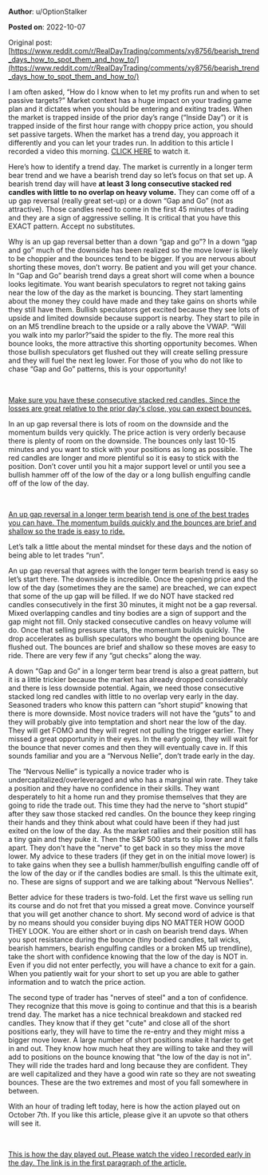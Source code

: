 **Author**: u/OptionStalker

**Posted on**: 2022-10-07

Original post: [https://www.reddit.com/r/RealDayTrading/comments/xy8756/bearish_trend_days_how_to_spot_them_and_how_to/](https://www.reddit.com/r/RealDayTrading/comments/xy8756/bearish_trend_days_how_to_spot_them_and_how_to/)

I am often asked, “How do I know when to let my profits run and when to set passive targets?” Market context has a huge impact on your trading game plan and it dictates when you should be entering and exiting trades. When the market is trapped inside of the prior day’s range (“Inside Day”) or it is trapped inside of the first hour range with choppy price action, you should set passive targets. When the market has a trend day, you approach it differently and you can let your trades run. In addition to this article I recorded a video this morning. [CLICK HERE](https://www.youtube.com/watch?v=kPfWxS12yUY) to watch it.

Here’s how to identify a trend day. The market is currently in a longer term bear trend and we have a bearish trend day so let’s focus on that set up. A bearish trend day will have **at least 3 long consecutive stacked red candles with little to no overlap on heavy volume.** They can come off of a up gap reversal (really great set-up) or a down “Gap and Go” (not as attractive). Those candles need to come in the first 45 minutes of trading and they are a sign of aggressive selling. It is critical that you have this EXACT pattern. Accept no substitutes.

Why is an up gap reversal better than a down “gap and go”? In a down “gap and go” much of the downside has been realized so the move lower is likely to be choppier and the bounces tend to be bigger. If you are nervous about shorting these moves, don’t worry. Be patient and you will get your chance. In “Gap and Go” bearish trend days a great short will come when a bounce looks legitimate. You want bearish speculators to regret not taking gains near the low of the day as the market is bouncing. They start lamenting about the money they could have made and they take gains on shorts while they still have them. Bullish speculators get excited because they see lots of upside and limited downside because support is nearby. They start to pile in on an M5 trendline breach to the upside or a rally above the VWAP. “Will you walk into my parlor?”said the spider to the fly. The more real this bounce looks, the more attractive this shorting opportunity becomes. When those bullish speculators get flushed out they will create selling pressure and they will fuel the next leg lower. For those of you who do not like to chase “Gap and Go” patterns, this is your opportunity!

&#x200B;

[Make sure you have these consecutive stacked red candles. Since the losses are great relative to the prior day's close, you can expect bounces. ](<img src="cache/images/dbb8b53c0b49b24f0666705344fb6e83.png" alt="Reddit Image">)

In an up gap reversal there is lots of room on the downside and the momentum builds very quickly. The price action is very orderly because there is plenty of room on the downside. The bounces only last 10-15 minutes and you want to stick with your positions as long as possible. The red candles are longer and more plentiful so it is easy to stick with the position. Don’t cover until you hit a major support level or until you see a bullish hammer off of the low of the day or a long bullish engulfing candle off of the low of the day.

&#x200B;

[ An up gap reversal in a longer term bearish tend is one of the best trades you can have. The momentum builds quickly and the bounces are brief and shallow so the trade is easy to ride. ](<img src="cache/images/8857242725ed54852619ce4963c3d1d4.png" alt="Reddit Image">)

Let’s talk a little about the mental mindset for these days and the notion of being able to let trades “run”.

An up gap reversal that agrees with the longer term bearish trend is easy so let’s start there. The downside is incredible. Once the opening price and the low of the day (sometimes they are the same) are breached, we can expect that some of the up gap will be filled. If we do NOT have stacked red candles consecutively in the first 30 minutes, it might not be a gap reversal. Mixed overlapping candles and tiny bodies are a sign of support and the gap might not fill. Only stacked consecutive candles on heavy volume will do. Once that selling pressure starts, the momentum builds quickly. The drop accelerates as bullish speculators who bought the opening bounce are flushed out. The bounces are brief and shallow so these moves are easy to ride. There are very few if any “gut checks” along the way.

A down “Gap and Go” in a longer term bear trend is also a great pattern, but it is a little trickier because the market has already dropped considerably and there is less downside potential. Again, we need those consecutive stacked long red candles with little to no overlap very early in the day. Seasoned traders who know this pattern can “short stupid” knowing that there is more downside. Most novice traders will not have the “guts” to and they will probably give into temptation and short near the low of the day. They will get FOMO and they will regret not pulling the trigger earlier. They missed a great opportunity in their eyes. In the early going, they will wait for the bounce that never comes and then they will eventually cave in. If this sounds familiar and you are a “Nervous Nellie”, don’t trade early in the day.

The “Nervous Nellie” is typically a novice trader who is undercapitalized/overleveraged and who has a marginal win rate. They take a position and they have no confidence in their skills. They want desperately to hit a home run and they promise themselves that they are going to ride the trade out. This time they had the nerve to “short stupid” after they saw those stacked red candles. On the bounce they keep ringing their hands and they think about what could have been if they had just exited on the low of the day. As the market rallies and their position still has a tiny gain and they puke it. Then the S&P 500 starts to slip lower and it falls apart. They don't have the "nerve" to get back in so they miss the move lower. My advice to these traders (if they get in on the initial move lower) is to take gains when they see a bullish hammer/bullish engulfing candle off of the low of the day or if the candles bodies are small. Is this the ultimate exit, no. These are signs of support and we are talking about “Nervous Nellies”.

Better advice for these traders is two-fold. Let the first wave us selling run its course and do not fret that you missed a great move. Convince yourself that you will get another chance to short. My second word of advice is that by no means should you consider buying dips NO MATTER HOW GOOD THEY LOOK. You are either short or in cash on bearish trend days. When you spot resistance during the bounce (tiny bodied candles, tall wicks, bearish hammers, bearish engulfing candles or a broken M5 up trendline), take the short with confidence knowing that the low of the day is NOT in. Even if you did not enter perfectly, you will have a chance to exit for a gain. When you patiently wait for your short to set up you are able to gather information and to watch the price action.

The second type of trader has "nerves of steel" and a ton of confidence. They recognize that this move is going to continue and that this is a bearish trend day. The market has a nice technical breakdown and stacked red candles. They know that if they get "cute" and close all of the short positions early, they will have to time the re-entry and they might miss a bigger move lower. A large number of short positions make it harder to get in and out. They know how much heat they are willing to take and they will add to positions on the bounce knowing that "the low of the day is not in". They will ride the trades hard and long because they are confident. They are well capitalized and they have a good win rate so they are not sweating bounces. These are the two extremes and most of you fall somewhere in between.

With an hour of trading left today, here is how the action played out on October 7th. If you like this article, please give it an upvote so that others will see it.

&#x200B;

[ This is how the day played out. Please watch the video I recorded early in the day. The link is in the first paragraph of the article. ](<img src="cache/images/a7544ce64df96d1c10c3fce4523f391b.png" alt="Reddit Image">)